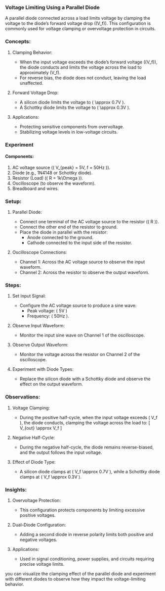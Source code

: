 ### Voltage Limiting Using a Parallel Diode

A parallel diode connected across a load limits voltage by clamping the voltage to the diode’s forward voltage drop (\(V_f\)). This configuration is commonly used for voltage clamping or overvoltage protection in circuits.

### Concepts:

1. Clamping Behavior:
   - When the input voltage exceeds the diode’s forward voltage (\(V_f\)), the diode conducts and limits the voltage across the load to approximately \(V_f\).
   - For reverse bias, the diode does not conduct, leaving the load unaffected.

2. Forward Voltage Drop:
   - A silicon diode limits the voltage to \( \approx 0.7V \).
   - A Schottky diode limits the voltage to \( \approx 0.3V \).

3. Applications:
   - Protecting sensitive components from overvoltage.
   - Stabilizing voltage levels in low-voltage circuits.

### Experiment

#### Components:
1. AC voltage source (\( V_{peak} = 5V, f = 50Hz \)).
2. Diode (e.g., 1N4148 or Schottky diode).
3. Resistor (Load) (\( R = 1k\Omega \)).
4. Oscilloscope (to observe the waveform).
5. Breadboard and wires.

### Setup:

1. Parallel Diode:
   - Connect one terminal of the AC voltage source to the resistor (\( R \)).
   - Connect the other end of the resistor to ground.
   - Place the diode in parallel with the resistor:
     - Anode connected to the ground.
     - Cathode connected to the input side of the resistor.

2. Oscilloscope Connections:
   - Channel 1: Across the AC voltage source to observe the input waveform.
   - Channel 2: Across the resistor to observe the output waveform.

### Steps:

1. Set Input Signal:
   - Configure the AC voltage source to produce a sine wave:
     - Peak voltage: \( 5V \)
     - Frequency: \( 50Hz \).

2. Observe Input Waveform:
   - Monitor the input sine wave on Channel 1 of the oscilloscope.

3. Observe Output Waveform:
   - Monitor the voltage across the resistor on Channel 2 of the oscilloscope.

4. Experiment with Diode Types:
   - Replace the silicon diode with a Schottky diode and observe the effect on the output waveform.

### Observations:

1. Voltage Clamping:
   - During the positive half-cycle, when the input voltage exceeds \( V_f \), the diode conducts, clamping the voltage across the load to:
     \[
     V_{out} \approx V_f
     \]

2. Negative Half-Cycle:
   - During the negative half-cycle, the diode remains reverse-biased, and the output follows the input voltage.

3. Effect of Diode Type:
   - A silicon diode clamps at \( V_f \approx 0.7V \), while a Schottky diode clamps at \( V_f \approx 0.3V \).

### Insights:

1. Overvoltage Protection:
   - This configuration protects components by limiting excessive positive voltages.

2. Dual-Diode Configuration:
   - Adding a second diode in reverse polarity limits both positive and negative voltages.

3. Applications:
   - Used in signal conditioning, power supplies, and circuits requiring precise voltage limits.

you can visualize the clamping effect of the parallel diode and experiment with different diodes to observe how they impact the voltage-limiting behavior.
